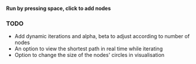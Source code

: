 #### Run by pressing space, click to add nodes

### TODO
- Add dynamic iterations and alpha, beta to adjust according to number of nodes
- An option to view the shortest path in real time while iterating
- Option to change the size of the nodes' circles in visualisation
